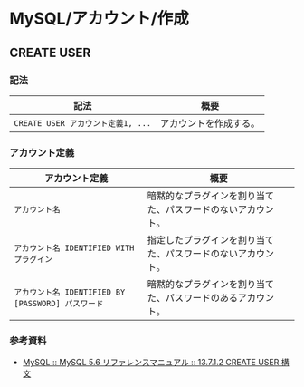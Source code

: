# MySQL/アカウント/作成

## CREATE USER

### 記法

| 記法                               | 概要                   |
| ---------------------------------- | ---------------------- |
| `CREATE USER アカウント定義1, ...` | アカウントを作成する。 |

### アカウント定義

| アカウント定義                                     | 概要                                                         |
| -------------------------------------------------- | ------------------------------------------------------------ |
| `アカウント名`                                     | 暗黙的なプラグインを割り当てた、パスワードのないアカウント。 |
| `アカウント名 IDENTIFIED WITH プラグイン`          | 指定したプラグインを割り当てた、パスワードのないアカウント。 |
| `アカウント名 IDENTIFIED BY [PASSWORD] パスワード` | 暗黙的なプラグインを割り当てた、パスワードのあるアカウント。 |

### 参考資料

- [MySQL :: MySQL 5.6 リファレンスマニュアル :: 13.7.1.2 CREATE USER 構文](https://dev.mysql.com/doc/refman/5.6/ja/create-user.html)
